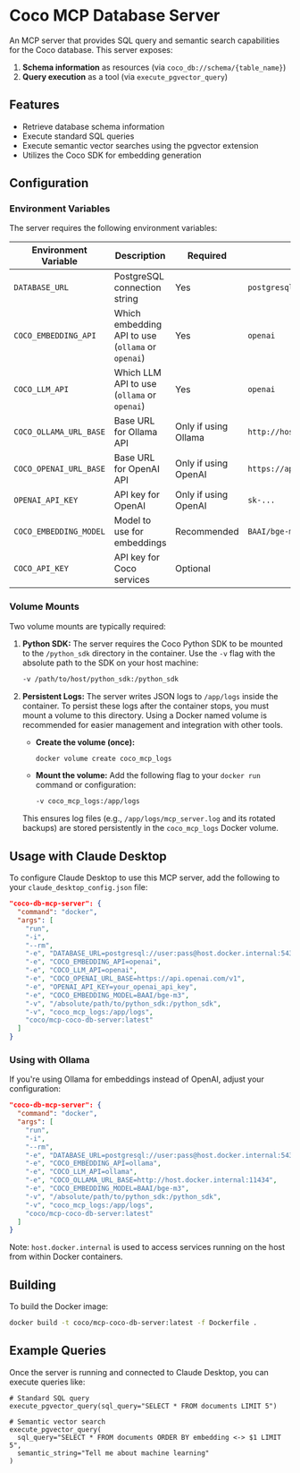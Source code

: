 # Coco MCP Database Server

An MCP server that provides SQL query and semantic search capabilities for the Coco database. This server exposes:

1. **Schema information** as resources (via `coco_db://schema/{table_name}`)
2. **Query execution** as a tool (via `execute_pgvector_query`)

## Features

- Retrieve database schema information
- Execute standard SQL queries
- Execute semantic vector searches using the pgvector extension
- Utilizes the Coco SDK for embedding generation

## Configuration

### Environment Variables

The server requires the following environment variables:

| Environment Variable | Description | Required | Example |
|---------------------|-------------|----------|---------|
| `DATABASE_URL` | PostgreSQL connection string | Yes | `postgresql://user:pass@host:5432/dbname` |
| `COCO_EMBEDDING_API` | Which embedding API to use (`ollama` or `openai`) | Yes | `openai` |
| `COCO_LLM_API` | Which LLM API to use (`ollama` or `openai`) | Yes | `openai` |
| `COCO_OLLAMA_URL_BASE` | Base URL for Ollama API | Only if using Ollama | `http://host.docker.internal:11434` |
| `COCO_OPENAI_URL_BASE` | Base URL for OpenAI API | Only if using OpenAI | `https://api.openai.com/v1` |
| `OPENAI_API_KEY` | API key for OpenAI | Only if using OpenAI | `sk-...` |
| `COCO_EMBEDDING_MODEL` | Model to use for embeddings | Recommended | `BAAI/bge-m3` |
| `COCO_API_KEY` | API key for Coco services | Optional | |

### Volume Mounts

Two volume mounts are typically required:

1.  **Python SDK:** The server requires the Coco Python SDK to be mounted to the `/python_sdk` directory in the container. Use the `-v` flag with the absolute path to the SDK on your host machine:
    ```bash
    -v /path/to/host/python_sdk:/python_sdk
    ```

2.  **Persistent Logs:** The server writes JSON logs to `/app/logs` inside the container. To persist these logs after the container stops, you must mount a volume to this directory. Using a Docker named volume is recommended for easier management and integration with other tools.

    *   **Create the volume (once):**
        ```bash
        docker volume create coco_mcp_logs
        ```
    *   **Mount the volume:** Add the following flag to your `docker run` command or configuration:
        ```bash
        -v coco_mcp_logs:/app/logs
        ```
    This ensures log files (e.g., `/app/logs/mcp_server.log` and its rotated backups) are stored persistently in the `coco_mcp_logs` Docker volume.

## Usage with Claude Desktop

To configure Claude Desktop to use this MCP server, add the following to your `claude_desktop_config.json` file:

```json
"coco-db-mcp-server": {
  "command": "docker",
  "args": [
    "run",
    "-i",
    "--rm",
    "-e", "DATABASE_URL=postgresql://user:pass@host.docker.internal:5432/dbname",
    "-e", "COCO_EMBEDDING_API=openai",
    "-e", "COCO_LLM_API=openai",
    "-e", "COCO_OPENAI_URL_BASE=https://api.openai.com/v1",
    "-e", "OPENAI_API_KEY=your_openai_api_key",
    "-e", "COCO_EMBEDDING_MODEL=BAAI/bge-m3",
    "-v", "/absolute/path/to/python_sdk:/python_sdk",
    "-v", "coco_mcp_logs:/app/logs",
    "coco/mcp-coco-db-server:latest"
  ]
}
```

### Using with Ollama

If you're using Ollama for embeddings instead of OpenAI, adjust your configuration:

```json
"coco-db-mcp-server": {
  "command": "docker",
  "args": [
    "run",
    "-i",
    "--rm",
    "-e", "DATABASE_URL=postgresql://user:pass@host.docker.internal:5432/dbname",
    "-e", "COCO_EMBEDDING_API=ollama",
    "-e", "COCO_LLM_API=ollama",
    "-e", "COCO_OLLAMA_URL_BASE=http://host.docker.internal:11434",
    "-e", "COCO_EMBEDDING_MODEL=BAAI/bge-m3",
    "-v", "/absolute/path/to/python_sdk:/python_sdk",
    "-v", "coco_mcp_logs:/app/logs",
    "coco/mcp-coco-db-server:latest"
  ]
}
```

Note: `host.docker.internal` is used to access services running on the host from within Docker containers.

## Building

To build the Docker image:

```bash
docker build -t coco/mcp-coco-db-server:latest -f Dockerfile .
```

## Example Queries

Once the server is running and connected to Claude Desktop, you can execute queries like:

```
# Standard SQL query
execute_pgvector_query(sql_query="SELECT * FROM documents LIMIT 5")

# Semantic vector search
execute_pgvector_query(
  sql_query="SELECT * FROM documents ORDER BY embedding <-> $1 LIMIT 5",
  semantic_string="Tell me about machine learning"
) 